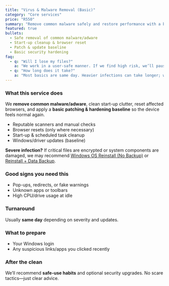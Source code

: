 ```yaml
---
title: "Virus & Malware Removal (Basic)"
category: "Core services"
price: "R550"
summary: "Remove common malware safely and restore performance with a basic hardening baseline."
featured: true
bullets:
  - Safe removal of common malware/adware
  - Start-up cleanup & browser reset
  - Patch & update baseline
  - Basic security hardening
faq:
  - q: "Will I lose my files?"
    a: "We work in a user-safe manner. If we find high risk, we’ll pause and discuss a data-first approach."
  - q: "How long does it take?"
    a: "Most basics are same day. Heavier infections can take longer; we’ll keep you posted."
---
```


### What this service does

We **remove common malware/adware**, clean start-up clutter, reset affected browsers, and apply a **basic patching & hardening baseline** so the device feels normal again.

- Reputable scanners and manual checks  
- Browser resets (only where necessary)  
- Start-up & scheduled task cleanup  
- Windows/driver updates (baseline)

<div class="card p-4 mt-4">
  <p class="m-0 text-white/80 text-sm"><strong>Severe infection?</strong> If critical files are encrypted or system components are damaged, we may recommend <a class="link-fancy" href="/services/windows-reinstall-no-backup">Windows OS Reinstall (No Backup)</a> or <a class="link-fancy" href="/services/windows-reinstall-data-backup">Reinstall + Data Backup</a>.</p>
</div>

### Good signs you need this
- Pop-ups, redirects, or fake warnings  
- Unknown apps or toolbars  
- High CPU/drive usage at idle

### Turnaround
Usually **same day** depending on severity and updates.

### What to prepare
- Your Windows login  
- Any suspicious links/apps you clicked recently

### After the clean
We’ll recommend **safe-use habits** and optional security upgrades. No scare tactics—just clear advice.
